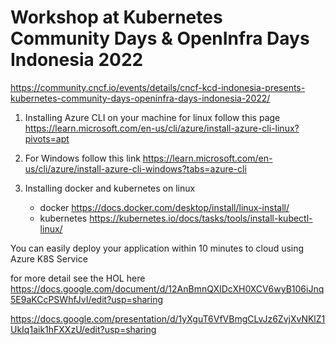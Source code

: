 # Workshop at Kubernetes Community Days & OpenInfra Days Indonesia 2022

https://community.cncf.io/events/details/cncf-kcd-indonesia-presents-kubernetes-community-days-openinfra-days-indonesia-2022/


1. Installing Azure CLI on your machine
for linux follow this page https://learn.microsoft.com/en-us/cli/azure/install-azure-cli-linux?pivots=apt

2. For Windows follow this link https://learn.microsoft.com/en-us/cli/azure/install-azure-cli-windows?tabs=azure-cli

3. Installing docker and kubernetes on linux 
   - docker https://docs.docker.com/desktop/install/linux-install/
   - kubernetes https://kubernetes.io/docs/tasks/tools/install-kubectl-linux/  

You can easily deploy your application within 10 minutes to cloud using Azure K8S Service

for more detail see the HOL here https://docs.google.com/document/d/12AnBmnQXIDcXH0XCV6wyB106iJnq5E9aKCcPSWhfJvI/edit?usp=sharing

https://docs.google.com/presentation/d/1yXguT6VfVBmgCLvJz6ZvjXvNKlZ1UkIq1aik1hFXXzU/edit?usp=sharing

